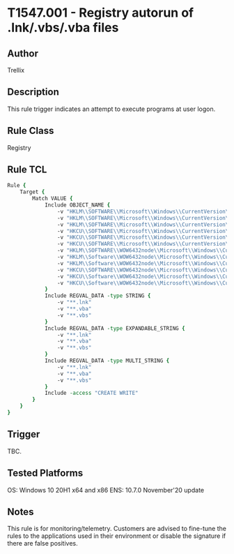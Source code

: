 # T1547.001 - Registry autorun of .lnk/.vbs/.vba files

## Author
Trellix

## Description
This rule trigger indicates an attempt to execute programs at user logon. 

## Rule Class 
Registry

## Rule TCL
```tcl
Rule {
    Target {
        Match VALUE {
            Include OBJECT_NAME {              
                -v "HKLM\\SOFTWARE\\Microsoft\\Windows\\CurrentVersion\\Run\\**"
                -v "HKLM\\SOFTWARE\\Microsoft\\Windows\\CurrentVersion\\RunOnce\\**"
                -v "HKLM\\SOFTWARE\\Microsoft\\Windows\\CurrentVersion\\RunOnceEx\\**"
                -v "HKCU\\SOFTWARE\\Microsoft\\Windows\\CurrentVersion\\Run\\**"
                -v "HKCU\\SOFTWARE\\Microsoft\\Windows\\CurrentVersion\\RunOnce\\**"
                -v "HKCU\\SOFTWARE\\Microsoft\\Windows\\CurrentVersion\\RunOnceEx\\**"    
                -v "HKLM\\SOFTWARE\\WOW6432node\\Microsoft\\Windows\\CurrentVersion\\Run\\**"
                -v "HKLM\\Software\\WOW6432node\\Microsoft\\Windows\\CurrentVersion\\RunOnce\\**"
                -v "HKLM\\Software\\WOW6432node\\Microsoft\\Windows\\CurrentVersion\\RunOnceEx\\**"
                -v "HKCU\\SOFTWARE\\WOW6432node\\Microsoft\\Windows\\CurrentVersion\\Run\\**"
                -v "HKCU\\Software\\WOW6432node\\Microsoft\\Windows\\CurrentVersion\\RunOnce\\**"
                -v "HKCU\\Software\\WOW6432node\\Microsoft\\Windows\\CurrentVersion\\RunOnceEx\\**"
            }
            Include REGVAL_DATA -type STRING {
                -v "**.lnk"
                -v "**.vba"
                -v "**.vbs"
            }
            Include REGVAL_DATA -type EXPANDABLE_STRING {
                -v "**.lnk"
                -v "**.vba"
                -v "**.vbs"
            }
            Include REGVAL_DATA -type MULTI_STRING {
                -v "**.lnk"
                -v "**.vba"
                -v "**.vbs"
            }
            Include -access "CREATE WRITE"
        }
    }
}
```

## Trigger
TBC.

## Tested Platforms
OS: Windows 10 20H1 x64 and x86
ENS: 10.7.0 November'20 update

## Notes
This rule is for monitoring/telemetry. Customers are advised to fine-tune the rules to the applications used in their environment or disable the signature if there are false positives.
